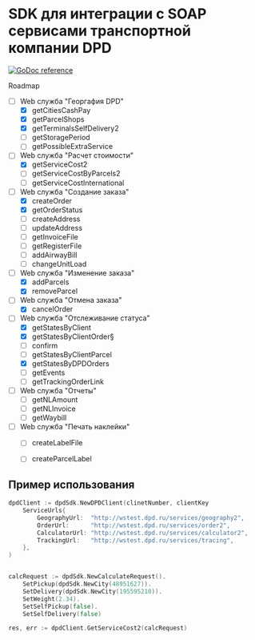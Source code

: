  # SDK для интеграции с SOAP сервисами транспортной компании DPD
[![GoDoc reference](https://godoc.org/github.com/vseinstrumentiru/dpd?status.svg)](https://godoc.org/github.com/vseinstrumentiru/dpd) 

Roadmap
- [ ] Web служба "Георгафия DPD"
  - [X] getCitiesCashPay
  - [X] getParcelShops
  - [X] getTerminalsSelfDelivery2
  - [ ] getStoragePeriod
  - [ ] getPossibleExtraService
- [ ] Web служба "Расчет стоимости"
  - [X] getServiceCost2
  - [ ] getServiceCostByParcels2
  - [ ] getServiceCostInternational  
- [ ] Web служба "Создание заказа"
  - [X] createOrder
  - [x] getOrderStatus
  - [ ] createAddress
  - [ ] updateAddress
  - [ ] getInvoiceFile
  - [ ] getRegisterFile
  - [ ] addAirwayBill
  - [ ] changeUnitLoad
- [ ] Web служба "Изменение заказа"
  - [X] addParcels
  - [X] removeParcel
- [ ] Web служба "Отмена заказа"
  - [X] cancelOrder
- [ ] Web служба "Отслеживание статуса"
  - [X] getStatesByClient
  - [X] getStatesByClientOrder§
  - [ ] confirm
  - [ ] getStatesByClientParcel
  - [X] getStatesByDPDOrders
  - [ ] getEvents
  - [ ] getTrackingOrderLink
- [ ] Web служба "Отчеты" 
  - [ ] getNLAmount
  - [ ] getNLInvoice
  - [ ] getWaybill
- [ ] Web служба "Печать наклейки"
  - [ ] createLabelFile
  - [ ] createParcelLabel


## Пример использования

```go
dpdClient := dpdSdk.NewDPDClient(clinetNumber, clientKey
    ServiceUrls{
        GeographyUrl:  "http://wstest.dpd.ru/services/geography2",
        OrderUrl:      "http://wstest.dpd.ru/services/order2",
        CalculatorUrl: "http://wstest.dpd.ru/services/calculator2",
        TrackingUrl:   "http://wstest.dpd.ru/services/tracing",
    },
)


calcRequest := dpdSdk.NewCalculateRequest().
    SetPickup(dpdSdk.NewCity(48951627)).
    SetDelivery(dpdSdk.NewCity(195595210)).
    SetWeight(2.34).
    SetSelfPickup(false).
    SetSelfDelivery(false)

res, err := dpdClient.GetServiceCost2(calcRequest)

```